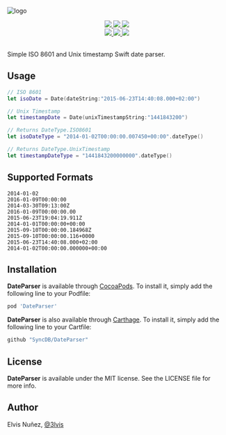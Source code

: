 ![logo](https://raw.githubusercontent.com/SyncDB/DateParser/master/Resources/logo-v1.png)

<div align = "center">
  <a href="https://cocoapods.org/pods/DateParser">
    <img src="https://img.shields.io/cocoapods/v/DateParser.svg?style=flat" />
  </a>
  <a href="https://github.com/SyncDB/DateParser">
    <img src="https://img.shields.io/badge/Carthage-compatible-4BC51D.svg?style=flat" />
  </a>
  <a href="https://github.com/SyncDB/DateParser#installation">
    <img src="https://img.shields.io/badge/compatible-swift%203.0%20-orange.svg" />
  </a>
</div>

<div align = "center">
  <a href="https://cocoapods.org/pods/DateParser" target="blank">
    <img src="https://img.shields.io/cocoapods/p/DateParser.svg?style=flat" />
  </a>
  <a href="https://cocoapods.org/pods/DateParser" target="blank">
    <img src="https://img.shields.io/cocoapods/l/DateParser.svg?style=flat" />
  </a>
  <a href="https://gitter.im/SyncDB/general?utm_source=share-link&utm_medium=link&utm_campaign=share-link">
    <img src="https://img.shields.io/gitter/room/nwjs/nw.js.svg" />
  </a>
  <br>
  <br>
</div>

Simple ISO 8601 and Unix timestamp Swift date parser.

## Usage

```swift
// ISO 8601
let isoDate = Date(dateString:"2015-06-23T14:40:08.000+02:00")

// Unix Timestamp
let timestampDate = Date(unixTimestampString:"1441843200")

// Returns DateType.ISO8601  
let isoDateType = "2014-01-02T00:00:00.007450+00:00".dateType()

// Returns DateType.UnixTimestamp
let timestampDateType = "1441843200000000".dateType()
```

## Supported Formats

```
2014-01-02
2016-01-09T00:00:00
2014-03-30T09:13:00Z
2016-01-09T00:00:00.00
2015-06-23T19:04:19.911Z
2014-01-01T00:00:00+00:00
2015-09-10T00:00:00.184968Z
2015-09-10T00:00:00.116+0000
2015-06-23T14:40:08.000+02:00
2014-01-02T00:00:00.000000+00:00
```

## Installation

**DateParser** is available through [CocoaPods](http://cocoapods.org). To install
it, simply add the following line to your Podfile:

```ruby
pod 'DateParser'
```

**DateParser** is also available through [Carthage](https://github.com/Carthage/Carthage). To install
it, simply add the following line to your Cartfile:

```ruby
github "SyncDB/DateParser"
```

## License

**DateParser** is available under the MIT license. See the LICENSE file for more info.

## Author

Elvis Nuñez, [@3lvis](https://twitter.com/3lvis)
